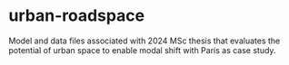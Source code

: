 # urban-roadspace
Model and data files associated with 2024 MSc thesis that evaluates the potential of urban space to enable modal shift with Paris as case study.
